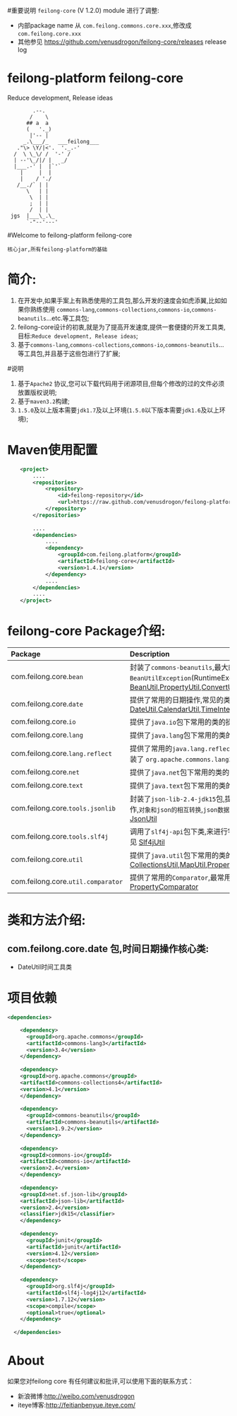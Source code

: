 #重要说明
`feilong-core` (V 1.2.0) module 进行了调整:
* 内部package name 从 `com.feilong.commons.core.xxx`,修改成 `com.feilong.core.xxx`
* 其他参见 https://github.com/venusdrogon/feilong-core/releases release log

feilong-platform feilong-core
================

Reduce development, Release ideas

            .--.
           /    \
          ## a  a
          (   '._)
           |'-- |
         _.\___/_   ___feilong___
       ."\> \Y/|<'.  '._.-'
      /  \ \_\/ /  '-' /
      | --'\_/|/ |   _/
      |___.-' |  |`'`
        |     |  |
        |    / './
       /__./` | |
          \   | |
           \  | |
           ;  | |
           /  | |
     jgs  |___\_.\_
          `-"--'---'


#Welcome to feilong-platform feilong-core

`核心jar,所有feilong-platform的基础`

# 简介:

1. 在开发中,如果手案上有熟悉使用的工具包,那么开发的速度会如虎添翼,比如如果你熟练使用 `commons-lang`,`commons-collections`,`commons-io`,`commons-beanutils`...etc.等工具包;
1. feilong-core设计的初衷,就是为了提高开发速度,提供一套便捷的开发工具类,目标:`Reduce development, Release ideas`;
1. 基于`commons-lang`,`commons-collections`,`commons-io`,`commons-beanutils`...等工具包,并且基于这些包进行了扩展;

#说明

1. 基于`Apache2` 协议,您可以下载代码用于闭源项目,但每个修改的过的文件必须放置版权说明;
1. 基于`maven3.2`构建;
1. `1.5.0`及以上版本需要`jdk1.7`及以上环境(`1.5.0`以下版本需要`jdk1.6`及以上环境);


# Maven使用配置

```XML
	<project>
		....
		<repositories>
			<repository>
				<id>feilong-repository</id>
				<url>https://raw.github.com/venusdrogon/feilong-platform/repository</url>
			</repository>
		</repositories>
		
		....
		<dependencies>
			....
			<dependency>
				<groupId>com.feilong.platform</groupId>
				<artifactId>feilong-core</artifactId>
				<version>1.4.1</version>
			</dependency>
			....
		</dependencies>
		....
	</project>
```

# feilong-core Package介绍:

Package | Description 
:---- | :---------
com.feilong.core.`bean`  | 封装了`commons-beanutils`,最大的特点是使用了`BeanUtilException`(RuntimeException),常见的类有[BeanUtil](src/main/java/com/feilong/core/bean/BeanUtil.java),[PropertyUtil](src/main/java/com/feilong/core/bean/PropertyUtil.java),[ConvertUtil](src/main/java/com/feilong/core/bean/ConvertUtil.java)
com.feilong.core.`date`  | 提供了常用的日期操作,常见的类有[DateUtil](src/main/java/com/feilong/core/date/DateUtil.java),[CalendarUtil](src/main/java/com/feilong/core/date/CalendarUtil.java),[TimeInterval](src/main/java/com/feilong/core/date/TimeInterval.java),[DateExtensionUtil](src/main/java/com/feilong/core/date/DateExtensionUtil.java)
com.feilong.core.`io`  | 提供了`java.io`包下常用的类的操作
com.feilong.core.`lang`  | 提供了`java.lang`包下常用的类的操作
com.feilong.core.`lang.reflect`  | 提供了常用的`java.lang.reflect`包下类的操作,以及封装了 `org.apache.commons.lang3.reflect`包
com.feilong.core.`net`  | 提供了`java.net`包下常用的类的操作
com.feilong.core.`text`  | 提供了`java.text`包下常用的类的操作
com.feilong.core.`tools.jsonlib`  | 封装了`json-lib-2.4-jdk15`包,提供JSON类型的常见操作,`对象和json的相互转换`,`json数据的format`等等,参见 [JsonUtil](src/main/java/com/feilong/core/tools/jsonlib/JsonUtil.java)
com.feilong.core.`tools.slf4j`  | 调用了`slf4j-api`包下类,来进行字符串的格式化输出,参见 [Slf4jUtil](src/main/java/com/feilong/core/tools/slf4j/Slf4jUtil.java)
com.feilong.core.`util`  | 提供了`java.util`包下常用的类的操作 ,比如[CollectionsUtil](src/main/java/com/feilong/core/util/CollectionsUtil.java),[MapUtil](src/main/java/com/feilong/core/util/MapUtil.java),[PropertiesUtil](src/main/java/com/feilong/core/util/PropertiesUtil.java),[Validator](src/main/java/com/feilong/core/util/Validator.java)...etc.
com.feilong.core.`util.comparator`  | 提供了常用的`Comparator`,最常用的是[PropertyComparator](src/main/java/com/feilong/core/util/comparator/PropertyComparator.java)


# 类和方法介绍: 

## com.feilong.core.date 包,时间日期操作核心类:

* DateUtil时间工具类  


# 项目依赖

```XML
<dependencies>

    <dependency>
      <groupId>org.apache.commons</groupId>
      <artifactId>commons-lang3</artifactId>
      <version>3.4</version>
    </dependency>
    
    <dependency>
	<groupId>org.apache.commons</groupId>
	<artifactId>commons-collections4</artifactId>
	<version>4.1</version>
    </dependency>
    
    <dependency>
      <groupId>commons-beanutils</groupId>
      <artifactId>commons-beanutils</artifactId>
      <version>1.9.2</version>
    </dependency>
    
    <dependency>
	<groupId>commons-io</groupId>
	<artifactId>commons-io</artifactId>
	<version>2.4</version>
    </dependency>
    
    <dependency>
	<groupId>net.sf.json-lib</groupId>
	<artifactId>json-lib</artifactId>
	<version>2.4</version>
	<classifier>jdk15</classifier>
    </dependency>
    
    <dependency>
      <groupId>junit</groupId>
      <artifactId>junit</artifactId>
      <version>4.12</version>
      <scope>test</scope>
    </dependency>
    
    <dependency>
      <groupId>org.slf4j</groupId>
      <artifactId>slf4j-log4j12</artifactId>
      <version>1.7.12</version>
      <scope>compile</scope>
      <optional>true</optional>
    </dependency>
    
  </dependencies>
```

# About

如果您对feilong core 有任何建议和批评,可以使用下面的联系方式：

* 新浪微博:http://weibo.com/venusdrogon
* iteye博客:http://feitianbenyue.iteye.com/